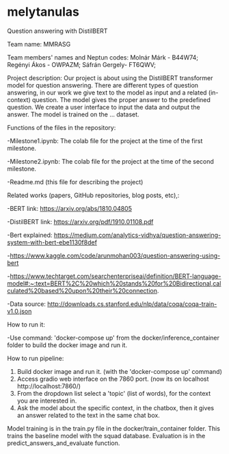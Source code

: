 # melytanulas
Question answering with DistilBERT


Team name: MMRASG 


Team members' names and Neptun codes: 
Molnár Márk - B44W74;
Regényi Ákos - OWPAZM;
Sáfrán Gergely- FT6QWV; 


Project description:
Our project is about using the DistilBERT transformer model for question answering. There are different types of question answering, in our work we give text to the model as input and a related (in-context) question. The model gives the proper answer to the predefined question. We create a user interface to input the data and output the answer. The model is trained on the ... dataset.



Functions of the files in the repository:

-Milestone1.ipynb: The colab file for the project at the time of the first milestone.

-Milestone2.ipynb: The colab file for the project at the time of the second milestone.

-Readme.md (this file for describing the project)


Related works (papers, GitHub repositories, blog posts, etc),:

-BERT link: https://arxiv.org/abs/1810.04805

-DistilBERT link: https://arxiv.org/pdf/1910.01108.pdf

-Bert explained: https://medium.com/analytics-vidhya/question-answering-system-with-bert-ebe1130f8def

-https://www.kaggle.com/code/arunmohan003/question-answering-using-bert

-https://www.techtarget.com/searchenterpriseai/definition/BERT-language-model#:~:text=BERT%2C%20which%20stands%20for%20Bidirectional,calculated%20based%20upon%20their%20connection.

-Data source: http://downloads.cs.stanford.edu/nlp/data/coqa/coqa-train-v1.0.json


How to run it:

-Use command:
'docker-compose up'
from the docker/inference_container folder to build the docker image and run it.


How to run pipeline:
1. Build docker image and run it. (with the 'docker-compose up' command)
2. Access gradio web interface on the 7860 port. (now its on localhost http://localhost:7860/) 
3. From the dropdown list select a 'topic' (list of words), for the context you are interested in.
4. Ask the model about the specific context, in the chatbox, then it gives an answer related to the text in the same chat box.

Model training is in the train.py file in the docker/train_container folder. This trains the baseline model with the squad database. 
Evaluation is in the predict_answers_and_evaluate function.

